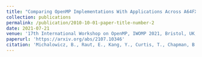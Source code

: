 ```yaml
---
title: "Comparing OpenMP Implementations With Applications Across A64FX Platforms"
collection: publications
permalink: /publication/2010-10-01-paper-title-number-2
date: 2021-07-21
venue: '17th International Workshop on OpenMP, IWOMP 2021, Bristol, UK, September 14--16, 2021, Proceedings 17'
paperurl: 'https://arxiv.org/abs/2107.10346'
citation: 'Michalowicz, B., Raut, E., Kang, Y., Curtis, T., Chapman, B., & Oryspayev, D. (2021). &quot;Comparing OpenMP Implementations With Applications Across A64FX Platforms.&quot; <i>IWOMP 2021</i>.'
---
```

